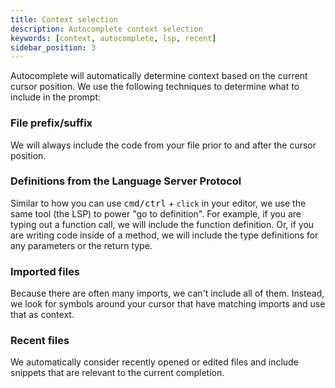 ```yaml
---
title: Context selection
description: Autocomplete context selection
keywords: [context, autocomplete, lsp, recent]
sidebar_position: 3
---
```


Autocomplete will automatically determine context based on the current cursor position. We use the following techniques to determine what to include in the prompt:

### File prefix/suffix

We will always include the code from your file prior to and after the cursor position.

### Definitions from the Language Server Protocol

Similar to how you can use <kbd>cmd/ctrl</kbd> + `click` in your editor, we use the same tool (the LSP) to power "go to definition". For example, if you are typing out a function call, we will include the function definition. Or, if you are writing code inside of a method, we will include the type definitions for any parameters or the return type.

### Imported files

Because there are often many imports, we can't include all of them. Instead, we look for symbols around your cursor that have matching imports and use that as context.

### Recent files

We automatically consider recently opened or edited files and include snippets that are relevant to the current completion.
